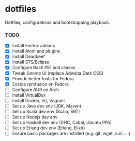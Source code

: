 dotfiles
===
Dotfiles, configurations and bootstrapping playbook.

### TODO
* [x] Install Firefox addons
* [x] Install Atom and plugins
* [x] Install Deadbeef
* [x] Install STS/Eclipse
* [x] Configure Bash PS1 and aliases
* [x] Tweak Gnome UI (replace Adwaita Dark CSS)
* [x] Provide better fonts for Fedora
* [x] Enable rpmfusion on Fedora
* [ ] Configure AUR on Arch
* [ ] Install VirtualBox
* [ ] Install Docker, rkt, Vagrant
* [ ] Set up Java dev env (JDK, Maven)
* [ ] Set up Scala dev env (Scala, SBT)
* [ ] Set up Nodejs dev env
* [ ] Set up Haskell dev env (GHC, Cabal, Ubuntu PPA)
* [ ] Set up Erlang dev env (Erlang, Elixir)
* [ ] Ensure basic packages are installed (e.g. git, wget, curl, ...)
